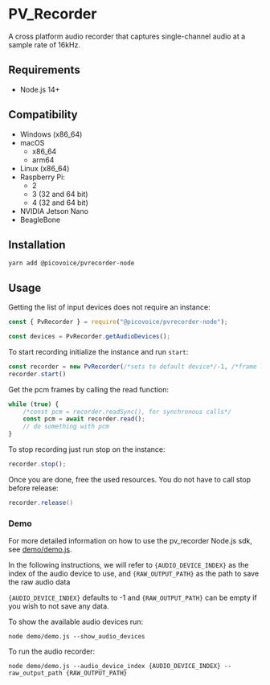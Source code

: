 # PV_Recorder

A cross platform audio recorder that captures single-channel audio at a sample rate of 16kHz.

## Requirements

- Node.js 14+

## Compatibility

- Windows (x86_64)
- macOS
    - x86_64
    - arm64
- Linux (x86_64)
- Raspberry Pi:
    - 2
    - 3 (32 and 64 bit)
    - 4 (32 and 64 bit)
- NVIDIA Jetson Nano
- BeagleBone

## Installation

```console
yarn add @picovoice/pvrecorder-node
```

## Usage

Getting the list of input devices does not require an instance:

```javascript
const { PvRecorder } = require("@picovoice/pvrecorder-node");

const devices = PvRecorder.getAudioDevices();
```

To start recording initialize the instance and run `start`:

```javascript
const recorder = new PvRecorder(/*sets to default device*/-1, /*frame length*/ 512);
recorder.start()
```

Get the pcm frames by calling the read function:

```javascript
while (true) {
    /*const pcm = recorder.readSync(), for synchronous calls*/
    const pcm = await recorder.read();
    // do something with pcm
}
```

To stop recording just run stop on the instance:

```javascript
recorder.stop();
```

Once you are done, free the used resources. You do not have to call stop before release:

```csharp
recorder.release()
```

### Demo

For more detailed information on how to use the pv_recorder Node.js sdk, see [demo/demo.js](demo/demo.js). 

In the following instructions, we will refer to  `{AUDIO_DEVICE_INDEX}` as the index of the audio device to use, and `{RAW_OUTPUT_PATH}` as the path to save the raw audio data 

`{AUDIO_DEVICE_INDEX}` defaults to -1 and `{RAW_OUTPUT_PATH}` can be empty if you wish to not save any data.

To show the available audio devices run:

```console
node demo/demo.js --show_audio_devices
```

To run the audio recorder:

```console
node demo/demo.js --audio_device_index {AUDIO_DEVICE_INDEX} --raw_output_path {RAW_OUTPUT_PATH}
```
